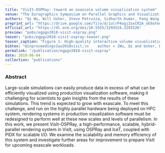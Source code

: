 ```yaml
---
title: "VisIt-OSPRay: toward an exascale volume visualization system"
venue: "The Eurographics Symposium on Parallel Graphics and Visualization (EGPGV)"
authors: "Qi Wu, Will Usher, Steve Petruzza, Sidharth Kumar, Feng Wang, Ingo Wald, Valerio Pascucci, and Charles D. Hansen"
preprint_url: "https://drive.google.com/file/d/1ulrP4ogjIoxCR2A_oE9afemqhyK04lLA/view?usp=sharing"
official_url: "https://dl.acm.org/doi/10.5555/3293524.3293526"
preview: "pubs/egpgv2018-visit-ospray.png"
teaser: "pubs/egpgv2018-visit-ospray-teaser.png"
teaser_caption: "Figure 1: High-quality interactive volume visualization using VisIt-OSPRay: a) volume rendering of O2 concentration inside a combustion chamber; b) volume rendering of the Richtmyer-Meshkov Instability; c) visualization of a supernova simulation; d) visualization of the aneurysm dataset using volume rendering and streamlines; e) scalable volume rendering of the 966GB DNS data on 64 Stampede2 Intel® Xeon Phi™ Knight’s Landing nodes."
bibtex: "@inproceedings{wu2018visit,\n    author = {Wu, Qi and Usher, Will and Petruzza, Steve and Kumar, Sidharth and Wang, Feng and Wald, Ingo and Pascucci, Valerio and Hansen, Charles D.},\n    title = {{VisIt-OSPRay}: Toward an Exascale Volume Visualization System},\n    year = {2018},\n    publisher = {Eurographics Association},\n    address = {Goslar, DEU},\n    booktitle = {Proceedings of the Symposium on Parallel Graphics and Visualization},\n    pages = {13–24},\n    numpages = {12},\n    location = {Brno, Czech Republic},\n    series = {EGPGV '18}\n}"
permalink: "/publication/egpgv2018-visit-ospray"
date: 2018-06-04
collection: "publications"
---
```


<!-- 
<figure>
<img src="/images/pubs/egpgv2018-visit-ospray-teaser.png" alt="image">
<figcaption align = "center">Figure 1: High-quality interactive volume visualization using VisIt-OSPRay: a) volume rendering of O2 concentration inside a combustion chamber; b) volume rendering of the Richtmyer-Meshkov Instability; c) visualization of a supernova simulation; d) visualization of the aneurysm dataset using volume rendering and streamlines; e) scalable volume rendering of the
966GB DNS data on 64 Stampede2 Intel® Xeon Phi™ Knight’s Landing nodes.</figcaption>
</figure> -->


### Abstract

Large-scale simulations can easily produce data in excess of what can be efficiently visualized using production visualization software, making it challenging for scientists to gain insights from the results of these simulations. This trend is expected to grow with exascale. To meet this challenge, and run on the highly parallel hardware being deployed on HPC system, rendering systems in production visualization software must be redesigned to perform well at these new scales and levels of parallelism. In this work, we present VisIt-OSPRay, a high-performance, scalable, hybrid-parallel rendering system in VisIt, using OSPRay and IceT, coupled with PIDX for scalable I/O. We examine the scalability and memory efficiency of this system and investigate further areas for improvement to prepare VisIt for upcoming exascale workloads.